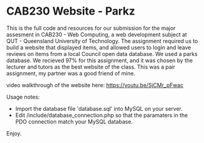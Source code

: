 # CAB230 Website - Parkz
This is the full code and resources for our submission for the major assesment in CAB230 - Web Computing, a web development subject at QUT - Queensland University of Technology.
The assignment required us to build a website that displayed items, and allowed users to login and leave reviews on items from a local Council open data database. We used a parks database.
We recieved 97% for this assignment, and it was chosen by the lecturer and tutors as the best website of the class.
This was a pair assignment, my partner was a good friend of mine.

video walkthrough of the website here: https://youtu.be/SjCMr_pFwac

Usage notes:
 - Import the database file 'database.sql' into MySQL on your server.
 - Edit /include/database_connection.php so that the paramaters in the PDO connection match your MySQL database.

Enjoy.
